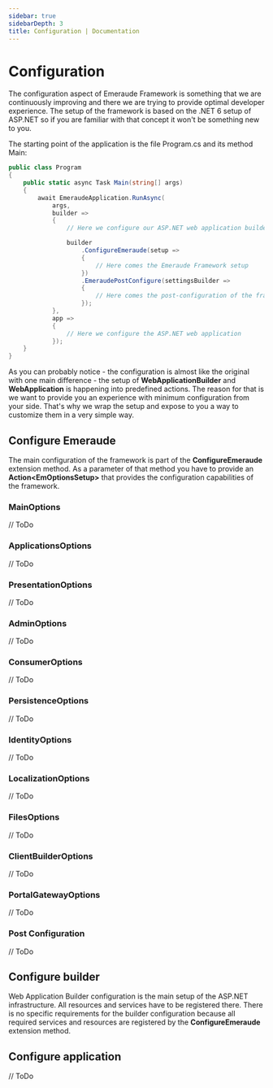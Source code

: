 ```yaml
---
sidebar: true
sidebarDepth: 3
title: Configuration | Documentation
---
```

# Configuration

The configuration aspect of Emeraude Framework is something that we are continuously improving and there we are trying to
provide optimal developer experience. The setup of the framework is based on the .NET 6 setup of ASP.NET so if you are
familiar with that concept it won't be something new to you.

The starting point of the application is the file Program.cs and its method Main:

```csharp
public class Program
{
    public static async Task Main(string[] args)
    {
        await EmeraudeApplication.RunAsync(
            args,
            builder =>
            {
                // Here we configure our ASP.NET web application builder

                builder
                    .ConfigureEmeraude(setup =>
                    {
                        // Here comes the Emeraude Framework setup
                    })
                    .EmeraudePostConfigure(settingsBuilder =>
                    {
                        // Here comes the post-configuration of the framework
                    });
            },
            app =>
            {
                // Here we configure the ASP.NET web application
            });
    }
}
```

As you can probably notice - the configuration is almost like the original with one main difference - the setup of 
**WebApplicationBuilder** and **WebApplication** is happening into predefined actions. The reason for that is we want 
to provide you an experience with minimum configuration from your side. That's why we wrap the setup and expose to you 
a way to customize them in a very simple way.

## Configure Emeraude

The main configuration of the framework is part of the **ConfigureEmeraude** extension method. As a parameter of that
method you have to provide an **Action\<EmOptionsSetup>** that provides the configuration capabilities of the framework.

### MainOptions

// ToDo

### ApplicationsOptions

// ToDo

### PresentationOptions

// ToDo

### AdminOptions

// ToDo

### ConsumerOptions

// ToDo

### PersistenceOptions

// ToDo

### IdentityOptions

// ToDo

### LocalizationOptions

// ToDo

### FilesOptions

// ToDo

### ClientBuilderOptions

// ToDo

### PortalGatewayOptions

// ToDo

### Post Configuration 

// ToDo

## Configure builder

Web Application Builder configuration is the main setup of the ASP.NET infrastructure. All resources and services have
to be registered there. There is no specific requirements for the builder configuration because all required services
and resources are registered by the **ConfigureEmeraude** extension method.

## Configure application

// ToDo
